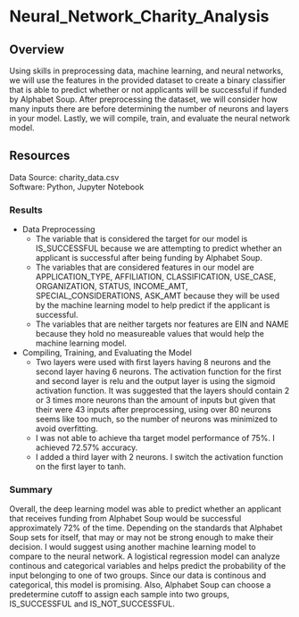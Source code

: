 # Neural_Network_Charity_Analysis

## Overview

Using skills in preprocessing data, machine learning, and neural networks, we will use the features in the provided dataset to create a binary classifier that is able to predict whether or not applicants will be successful if funded by Alphabet Soup. After preprocessing the dataset, we will consider how many inputs there are before determining the number of neurons and layers in your model. Lastly, we will compile, train, and evaluate the neural network model.

## Resources
Data Source: charity_data.csv <br />
Software: Python, Jupyter Notebook

### Results
- Data Preprocessing
  - The variable that is considered the target for our model is IS_SUCCESSFUL because we are attempting to predict whether an applicant is successful after being funding by Alphabet Soup.
  - The variables that are considered features in our model are APPLICATION_TYPE, AFFILIATION, CLASSIFICATION, USE_CASE, ORGANIZATION, STATUS, INCOME_AMT, SPECIAL_CONSIDERATIONS, ASK_AMT because they will be used by the machine learning model to help predict if the applicant is successful.
  - The variables that are neither targets nor features are EIN and NAME because they hold no measureable values that would help the machine learning model. 
- Compiling, Training, and Evaluating the Model
  - Two layers were used with first layers having 8 neurons and the second layer having 6 neurons. The activation function for the first and second layer is relu and the output layer is using the sigmoid activation function. It was suggested that the layers should contain 2 or 3 times more neurons than the amount of inputs but given that their were 43 inputs after preprocessing, using over 80 neurons seems like too much, so the number of neurons was minimized to avoid overfitting. 
  - I was not able to achieve tha target model performance of 75%. I achieved 72.57% accuracy.
  - I added a third layer with 2 neurons. I switch the activation function on the first layer to tanh.


### Summary

Overall, the deep learning model was able to predict whether an applicant that receives funding from Alphabet Soup would be successful approximately 72% of the time. Depending on the standards that Alphabet Soup sets for itself, that may or may not be strong enough to make their decision. I would suggest using another machine learning model to compare to the neural network. A logistical regression model can analyze continous and categorical variables and helps predict the probability of the input belonging to one of two groups. Since our data is continous and categorical, this model is promising. Also, Alphabet Soup can choose a predetermine cutoff to assign each sample into two groups, IS_SUCCESSFUL and IS_NOT_SUCCESSFUL.
